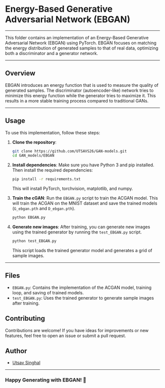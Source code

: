 # Energy-Based Generative Adversarial Network (EBGAN)

----

This folder contains an implementation of an Energy-Based Generative Adversarial Network (EBGAN) using PyTorch. EBGAN focuses on matching the energy distribution of generated samples to that of real data, optimizing both a discriminator and a generator network.

----

## Overview

EBGAN introduces an energy function that is used to measure the quality of generated samples. The discriminator (autoencoder-like) network tries to minimize this energy function while the generator tries to maximize it. This results in a more stable training process compared to traditional GANs.

----

## Usage

To use this implementation, follow these steps:

1. **Clone the repository**:
   ```bash
   git clone https://github.com/UTSAVS26/GAN-models.git
   cd GAN_models/EBGAN
   ```

2. **Install dependencies**:
   Make sure you have Python 3 and pip installed. Then install the required dependencies:
   ```bash
   pip install -r requirements.txt
   ```
   This will install PyTorch, torchvision, matplotlib, and numpy.

3. **Train the cGAN**:
   Run the `EBGAN.py` script to train the ACGAN model. This will train the ACGAN on the MNIST dataset and save the trained models (`G_ebgan.pth` and `D_ebgan.pth`).
   ```bash
   python EBGAN.py
   ```

4. **Generate new images**:
   After training, you can generate new images using the trained generator by running the `test_EBGAN.py` script.
   ```bash
   python test_EBGAN.py


   ```
   This script loads the trained generator model and generates a grid of sample images.

----

## Files

- `EBGAN.py`: Contains the implementation of the ACGAN model, training loop, and saving of trained models.
- `test_EBGAN.py`: Uses the trained generator to generate sample images after training.

## Contributing

Contributions are welcome! If you have ideas for improvements or new features, feel free to open an issue or submit a pull request.

## Author

- [Utsav Singhal](https://github.com/UTSAVS26)

---

### Happy Generating with EBGAN! 🎨
